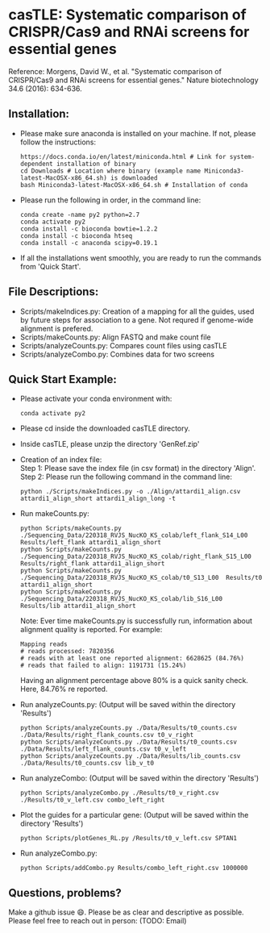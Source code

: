 # casTLE: Systematic comparison of CRISPR/Cas9 and RNAi screens for essential genes

Reference: Morgens, David W., et al. "Systematic comparison of CRISPR/Cas9 and RNAi screens for essential genes." Nature biotechnology 34.6 (2016): 634-636.



## Installation: 
- Please make sure anaconda is installed on your machine. If not, please follow the instructions: 
   ```
   https://docs.conda.io/en/latest/miniconda.html # Link for system-dependent installation of binary 
   cd Downloads # Location where binary (example name Miniconda3-latest-MacOSX-x86_64.sh) is downloaded
   bash Miniconda3-latest-MacOSX-x86_64.sh # Installation of conda
   ```
- Please run the following in order, in the command line: 
   ```
   conda create -name py2 python=2.7
   conda activate py2
   conda install -c bioconda bowtie=1.2.2
   conda install -c bioconda htseq
   conda install -c anaconda scipy=0.19.1
   ```  
- If all the installations went smoothly, you are ready to run the commands from 'Quick Start'. 

## File Descriptions:
- Scripts/makeIndices.py: Creation of a mapping for all the guides, used by future steps for association to a gene. Not requred if genome-wide alignment is prefered. 
- Scripts/makeCounts.py: Align FASTQ and make count file
- Scripts/analyzeCounts.py: Compares count files using casTLE
- Scripts/analyzeCombo.py: Combines data for two screens


## Quick Start Example: 
- Please activate your conda environment with: 
   ```
   conda activate py2
   ```  
- Please cd inside the downloaded casTLE directory.  
- Inside casTLE, please unzip the directory 'GenRef.zip'
- Creation of an index file: <br />
  Step 1: Please save the index file (in csv format) in the directory 'Align'. <br />
  Step 2: Please run the following command in the command line: <br />
  ```
  python ./Scripts/makeIndices.py -o ./Align/attardi1_align.csv attardi1_align_short attardi1_align_long -t
  ```  
- Run makeCounts.py: <br />
  ```
  python Scripts/makeCounts.py ./Sequencing_Data/220318_RVJS_NucKO_KS_colab/left_flank_S14_L00  Results/left_flank attardi1_align_short   
  python Scripts/makeCounts.py ./Sequencing_Data/220318_RVJS_NucKO_KS_colab/right_flank_S15_L00  Results/right_flank attardi1_align_short 
  python Scripts/makeCounts.py ./Sequencing_Data/220318_RVJS_NucKO_KS_colab/t0_S13_L00  Results/t0 attardi1_align_short 
  python Scripts/makeCounts.py ./Sequencing_Data/220318_RVJS_NucKO_KS_colab/lib_S16_L00  Results/lib attardi1_align_short 
  ``` 
  Note: Ever time makeCounts.py is successfully run, information about alignment quality is reported. For example: 
  ```
  Mapping reads
  # reads processed: 7820356
  # reads with at least one reported alignment: 6628625 (84.76%)
  # reads that failed to align: 1191731 (15.24%)
  ```
  Having an alignment percentage above 80\% is a quick sanity check. Here, 84.76\% re reported. 

- Run analyzeCounts.py: (Output will be saved within the directory 'Results') <br />
  ``` 
  python Scripts/analyzeCounts.py ./Data/Results/t0_counts.csv ./Data/Results/right_flank_counts.csv t0_v_right
  python Scripts/analyzeCounts.py ./Data/Results/t0_counts.csv ./Data/Results/left_flank_counts.csv t0_v_left
  python Scripts/analyzeCounts.py ./Data/Results/lib_counts.csv ./Data/Results/t0_counts.csv lib_v_t0
  ``` 
- Run analyzeCombo: (Output will be saved within the directory 'Results') <br />
  ```
  python Scripts/analyzeCombo.py ./Results/t0_v_right.csv  ./Results/t0_v_left.csv combo_left_right
  ```     
- Plot the guides for a particular gene: (Output will be saved within the directory 'Results') <br />
  ```
  python Scripts/plotGenes_RL.py /Results/t0_v_left.csv SPTAN1
  ```     
- Run analyzeCombo.py: 
  ```
  python Scripts/addCombo.py Results/combo_left_right.csv 1000000
  ```     


## Questions, problems?
Make a github issue 😄. Please be as clear and descriptive as possible. Please feel free to reach
out in person: (TODO: Email)


